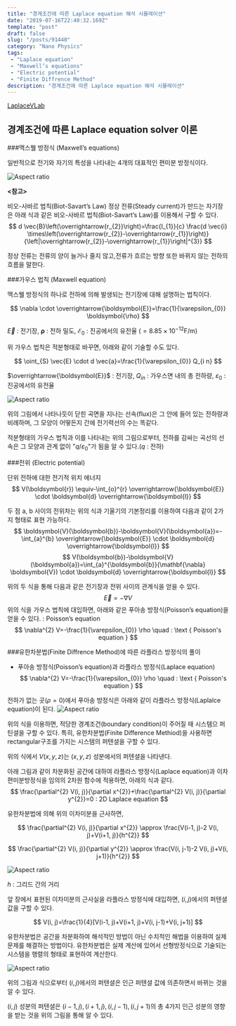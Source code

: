 ```yaml
---
title: "경계조건에 따른 Laplace equation 해석 시뮬레이션"
date: "2019-07-16T22:40:32.169Z"
template: "post"
draft: false
slug: "/posts/91440"
category: "Nano Physics"
tags: 
 - "Laplace equation"
 - "Maxwell’s equations"
 - "Electric potential"
 - "Finite Diffrence Method"
description: "경계조건에 따른 Laplace equation 해석 시뮬레이션"
---
```


[LaplaceVLab](https://www.edison.re.kr/web/nano/scienceappstore/-/scienceapp/LaplaceVLab/2-0-0/view) 

## 경계조건에 따른 Laplace equation solver 이론

###맥스웰 방정식 (Maxwell’s equations)

일반적으로 전기와 자기의 특성을 나타내는 4개의 대표적인 편미분 방정식이다.

![Aspect ratio](/media/POST/9144/0.jpg)

**<참고>**

비오-사바르 법칙(Biot-Savart’s Law)
정상 전류(Steady current)가 만드는 자기장은 아래 식과 같은 비오-사바르 법칙(Biot-Savart’s Law)를 이용해서 구할 수 있다.
$$
d \vec{B}\left(\overrightarrow{r_{2}}\right)=\frac{I_{1}}{c} \frac{d \vec{i} \times\left(\overrightarrow{r_{2}}-\overrightarrow{r_{1}}\right)}{\left|\overrightarrow{r_{2}}-\overrightarrow{r_{1}}\right|^{3}}
$$

정상 전류는 전류의 양이 늘거나 줄지 않고,전류가 흐르는 방향 또한 바뀌지 않는 전하의 흐름을 말한다.


###가우스 법칙 (Maxwell equation)

맥스웰 방정식의 하나로 전하에 의해 발생되는 전기장에 대해 설명하는 법칙이다.

$$
\nabla \cdot \overrightarrow{\boldsymbol{E}}=\frac{1}{\varepsilon_{0}} \boldsymbol{\rho}
$$

$\vec{E}$ : 전기장, $\boldsymbol{\rho}$ : 전하 밀도, $\mathcal{E}_{0}$ : 진공에서의 유전율 $\left(=8.85 \times 10^{-12} \mathrm{F} / \mathrm{m}\right)$

위 가우스 법칙은 적분형태로 바꾸면, 아래와 같이 기술할 수도 있다.

$$
\oint_{S} \vec{E} \cdot d \vec{a}=\frac{1}{\varepsilon_{0}} Q_{i n}
$$

$\overrightarrow{\boldsymbol{E}}$ : 전기장, $Q_{i n}$ : 가우스면 내의 총 전하량, $\varepsilon_{0}$ : 진공에서의 유전율

![Aspect ratio](/media/POST/9144/1.jpg)

위의 그림에서 나타나듯이 닫힌 곡면을 지나는 선속(flux)은 그 안에 들어 있는 전하량과 비례하며, 그 모양이 어떻든지 간에 전기력선의 수는 똑같다.

적분형태의 가우스 법칙과 이를 나타내는 위의 그림으로부터, 전하를 감싸는 곡선의 선속은 그 모양과 관계 없이 "${q} / \varepsilon_{0}$"가 됨을 알 수 있다.($q$ : 전하)


###전위 (Electric potential)

단위 전하에 대한 전기적 위치 에너지
$$
V(\boldsymbol{r}) \equiv-\int_{o}^{r} \overrightarrow{\boldsymbol{E}} \cdot \boldsymbol{d} \overrightarrow{\boldsymbol{l}}
$$

두 점 a, b 사이의 전위차는 위의 식과 기울기의 기본정리를 이용하여 다음과 같이 2가지 형태로 표현 가능하다.
$$
\boldsymbol{V}(\boldsymbol{b})-\boldsymbol{V}(\boldsymbol{a})=-\int_{a}^{b} \overrightarrow{\boldsymbol{E}} \cdot \boldsymbol{d} \overrightarrow{\boldsymbol{l}}
$$
$$
V(\boldsymbol{b})-\boldsymbol{V}(\boldsymbol{a})=\int_{a}^{\boldsymbol{b}}(\mathbf{\nabla} \boldsymbol{V}) \cdot \boldsymbol{d} \overrightarrow{\boldsymbol{l}}
$$

위의 두 식을 통해 다음과 같은 전기장과 전위 사이의 관계식을 얻을 수 있다.
$$
\vec{E}=-\nabla V
$$
위의 식을 가우스 법칙에 대입하면, 아래와 같은 푸아송 방정식(Poisson’s equation)을 얻을 수 있다. : Poisson’s equation
$$
\nabla^{2} V=-\frac{1}{\varepsilon_{0}} \rho \quad : \text { Poisson's equation }
$$


###유한차분법(Finite Diffrence Method)에 따른 라플라스 방정식의 풀이
- 푸아송 방정식(Poisson’s equation)과 라플라스 방정식(Laplace equation) 
$$
\nabla^{2} V=-\frac{1}{\varepsilon_{0}} \rho \quad : \text { Poisson's equation }
$$

전하가 없는 곳$(\rho=0)$에서 푸아송 방정식은 아래와 같이 라플라스 방정식(Laplalce equation)이 된다.
![Aspect ratio](/media/POST/9144/2.jpg)

위의 식을 이용하면, 적당한 경계조건(boundary condition)이 주어질 때 시스템으 퍼틴셜을 구할 수 있다. 특히, 유한차분법(Finite Difference Methiod)을 사용하면 rectangular구조를 가지는 시스템의 퍼텐셜을 구할 수 있다.

위의 식에서 $V(x, y, z)$는 $(x, y, z)$ 성분에서의 퍼텐셜을 나타낸다.

아래 그림과 같이 차분화된 공간에 대하여 라플라스 방정식(Laplace equation)과 이차 편미분방정식을 임의의 2차원 함수에 적용하면, 아래의 식과 같다.
$$
\frac{\partial^{2} V(i, j)}{\partial x^{2}}+\frac{\partial^{2} V(i, j)}{\partial y^{2}}=0         
 : 2D Laplace equation
$$


유한차분법에 의해 위의 이차미분을 근사하면,

$$
\frac{\partial^{2} V(i, j)}{\partial x^{2}} \approx \frac{V(i-1, j)-2 V(i, j)+V(i+1, j)}{h^{2}}
$$

$$
\frac{\partial^{2} V(i, j)}{\partial y^{2}} \approx \frac{V(i, j-1)-2 V(i, j)+V(i, j+1)}{h^{2}} 
$$


![Aspect ratio](/media/POST/9144/3.jpg)

$h$ : 그리드 간의 거리

앞 장에서 표현된 이차미분의 근사실을 라플라스 방정식에 대입하면, $(i, j)$에서의 퍼텐셜 값을 구할 수 있다.

$$
V(i, j)=\frac{1}{4}[V(i-1, j)+V(i+1, j)+V(i, j-1)+V(i, j+1)]
$$

유한차분법은 공간을 차분화하여 해석적인 방법이 아닌 수치적인 해법을 이용하여 실제 문제를 해결하는 방법이다. 유한차분법은 실제 계산에 있어서 선형방정식으로 기술되는 시스템을 행렬의 형태로 표현하여 계산한다.

![Aspect ratio](/media/POST/9144/4.jpg)

위의 그림과 식으로부터 $(i, j)$에서의 퍼텐셜은 인근 퍼텐셜 값에 의존하면서 바뀌는 것을 알 수 있다.

$(i, j)$ 성분의 퍼텐셜은 $(i-1, j),(i+1, j),(i, j-1),(i, j+1)$의 총 4가지 인근 성분의 영향을 받는 것을 위의 그림을 통해 알 수 있다.




